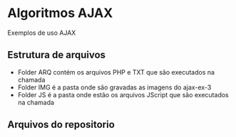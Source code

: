 # Algoritmos AJAX
Exemplos de uso AJAX

## Estrutura de arquivos
* Folder ARQ contém os arquivos PHP e TXT que são executados na chamada
* Folder IMG é a pasta onde são gravadas as imagens do ajax-ex-3
* Folder JS é a pasta onde estão os arquivos JScript que são executados na chamada

## Arquivos do repositorio
